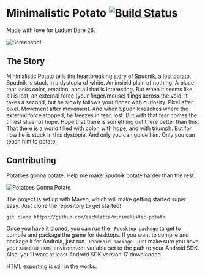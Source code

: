 Minimalistic Potato [![Build Status](http://zachlatta.com:8080/job/minimalistic-potato/badge/icon)](http://ci.zachlatta.com/job/minimalistic-potato/)
===================

Made with love for Ludum Dare 26.

![Screenshot](http://www.ludumdare.com/compo/wp-content/compo2/233892/18900-shot1.png)

The Story
---------

Minimalistic Potato tells the heartbreaking story of Spudnik, a lost potato. Spudnik is stuck in a dystopia of white.
An insipid plain of nothing. A place that lacks color, emotion, and all that is interesting. But when it seems like all
is lost, an external force (your finger/mouse) flings across the void! It takes a second, but he slowly follows your
finger with curiosity. Pixel after pixel. Movement after movement. And when Spudnik reaches where the external force
stopped, he freezes in fear, lost. But with that fear comes the tiniest sliver of hope. Hope that there is something
out there better than this. That there is a world filled with color, with hope, and with triumph. But for now he is
stuck in this dystopia. And only you can guide him. Only you can teach him to potate.

Contributing
------------

Potatoes gonna potate. Help me make Spudnik potate harder than the rest.

![Potatoes Gonna Potate](http://www.ludumdare.com/compo/wp-content/compo2/233892/18900-shot0.png)

The project is set up with Maven, which will make getting started super easy. Just clone the repository to get started!

    git clone https://github.com/zachlatta/minimalistic-potato

Once you have it cloned, you can run the `-Pdesktop package` target to compile and package the game for desktops. If you
want to compile and package it for Android, just run `-Pandroid package`. Just make sure you have your `ANDROID_HOME`
environment variable set to the path to your Android SDK. Also, you'll want at least Android SDK version 17 downloaded.

HTML exporting is still in the works.
